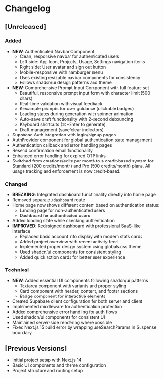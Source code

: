 # Changelog

## [Unreleased]

### Added
- **NEW**: Authenticated Navbar Component
  - Clean, responsive navbar for authenticated users
  - Left side: App Icon, Projects, Usage, Settings navigation items
  - Right side: User avatar and sign out button
  - Mobile-responsive with hamburger menu
  - Uses existing resizable navbar components for consistency
  - Follows shadcn/ui design patterns and theme
- **NEW**: Comprehensive Prompt Input Component with full feature set
  - Beautiful, responsive prompt input form with character limit (500 chars)
  - Real-time validation with visual feedback
  - 6 example prompts for user guidance (clickable badges)
  - Loading states during generation with spinner animation
  - Auto-save draft functionality with 2-second debouncing
  - Keyboard shortcuts (⌘+Enter to generate)
  - Draft management (save/clear indicators)
- Supabase Auth integration with login/signup pages
- AuthProvider component for global authentication state management
- Authentication callback and error handling pages
- Resend confirmation email functionality
- Enhanced error handling for expired OTP links
- Switched from creations/edits per month to a credit-based system for Standard (200 credits/month) and Pro (500 credits/month) plans. All usage tracking and enforcement is now credit-based.

### Changed
- **BREAKING**: Integrated dashboard functionality directly into home page
- Removed separate `/dashboard` route
- Home page now shows different content based on authentication status:
  - Landing page for non-authenticated users
  - Dashboard for authenticated users
- Added loading state while checking authentication
- **IMPROVED**: Redesigned dashboard with professional SaaS-like interface
  - Replaced basic account info display with modern stats cards
  - Added project overview with recent activity feed
  - Implemented proper design system using globals.css theme
  - Used shadcn/ui components for consistent styling
  - Added quick action cards for better user experience

### Technical
- **NEW**: Added essential UI components following shadcn/ui patterns
  - Textarea component with variants and proper styling
  - Card component with header, content, and footer sections
  - Badge component for interactive elements
- Created Supabase client configuration for both server and client
- Implemented middleware for authentication protection
- Added comprehensive error handling for auth flows
- Used shadcn/ui components for consistent UI
- Maintained server-side rendering where possible
- Fixed Next.js 15 build error by wrapping useSearchParams in Suspense boundary

## [Previous Versions]
- Initial project setup with Next.js 14
- Basic UI components and theme configuration
- Project structure and routing setup
